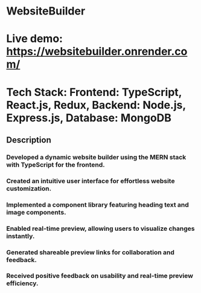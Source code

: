 # WebsiteBuilder

# Live demo: https://websitebuilder.onrender.com/

# Tech Stack: Frontend: TypeScript, React.js, Redux, Backend: Node.js, Express.js, Database: MongoDB 

## Description
### Developed a dynamic website builder using the MERN stack with TypeScript for the frontend.
### Created an intuitive user interface for effortless website customization.
### Implemented a component library featuring heading text and image components.
### Enabled real-time preview, allowing users to visualize changes instantly.
### Generated shareable preview links for collaboration and feedback.
### Received positive feedback on usability and real-time preview efficiency.
